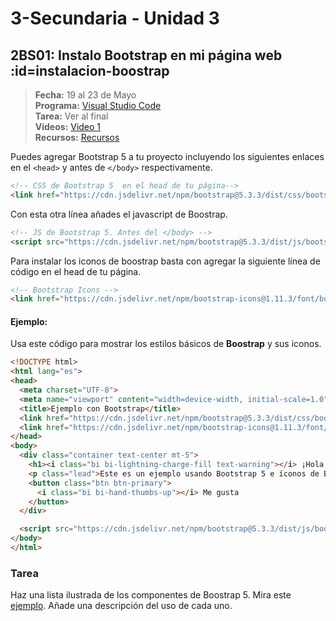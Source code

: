 # 3-Secundaria - Unidad 3

<div class="currentTheme">

## 2BS01: Instalo Bootstrap en mi página web :id=instalacion-boostrap

> <i class="bi bi-calendar"></i> **Fecha:** 19 al 23 de Mayo<br><i class="bi bi-window-desktop"></i> **Programa:** [Visual Studio Code](https://code.visualstudio.com/)<br><i class="bi bi-calendar-check"></i> **Tarea:** Ver al final<br><i class="bi bi-play-btn"></i> **Videos:** [Video 1](https://www.youtube.com/watch?v=WLcAX0KirJ4)<br><i class="bi bi-briefcase"></i> **Recursos:** [Recursos](https://drive.google.com/drive/folders/1sS6GGJK9ZJz4Go2m57zzpjfSGLDMH5jn?usp=sharing)

Puedes agregar Bootstrap 5 a tu proyecto incluyendo los siguientes enlaces en el `<head>` y antes de `</body>` respectivamente.

```html
<!-- CSS de Bootstrap 5  en el head de tu página-->
<link href="https://cdn.jsdelivr.net/npm/bootstrap@5.3.3/dist/css/bootstrap.min.css" rel="stylesheet">
```

Con esta otra línea añades el javascript de Boostrap.

```html
<!-- JS de Bootstrap 5. Antes del </body> -->
<script src="https://cdn.jsdelivr.net/npm/bootstrap@5.3.3/dist/js/bootstrap.bundle.min.js"></script>
```

Para instalar los iconos de boostrap basta con agregar la siguiente línea de código en el head de tu página.

```html
<!-- Bootstrap Icons -->
<link href="https://cdn.jsdelivr.net/npm/bootstrap-icons@1.11.3/font/bootstrap-icons.css" rel="stylesheet">
```

#### Ejemplo:

Usa este código para mostrar los estilos básicos de **Boostrap** y sus iconos.

```html
<!DOCTYPE html>
<html lang="es">
<head>
  <meta charset="UTF-8">
  <meta name="viewport" content="width=device-width, initial-scale=1.0">
  <title>Ejemplo con Bootstrap</title>
  <link href="https://cdn.jsdelivr.net/npm/bootstrap@5.3.3/dist/css/bootstrap.min.css" rel="stylesheet">
  <link href="https://cdn.jsdelivr.net/npm/bootstrap-icons@1.11.3/font/bootstrap-icons.css" rel="stylesheet">
</head>
<body>
  <div class="container text-center mt-5">
    <h1><i class="bi bi-lightning-charge-fill text-warning"></i> ¡Hola, Bootstrap!</h1>
    <p class="lead">Este es un ejemplo usando Bootstrap 5 e íconos de Bootstrap.</p>
    <button class="btn btn-primary">
      <i class="bi bi-hand-thumbs-up"></i> Me gusta
    </button>
  </div>

  <script src="https://cdn.jsdelivr.net/npm/bootstrap@5.3.3/dist/js/bootstrap.bundle.min.js"></script>
</body>
</html>
```

### Tarea

Haz una lista ilustrada de los componentes de Boostrap 5. Mira este [ejemplo](https://user-images.githubusercontent.com/17054057/51866907-7e001f00-234a-11e9-8c38-419ae045f9f7.png). Añade una descripción del uso de cada uno.

</div>